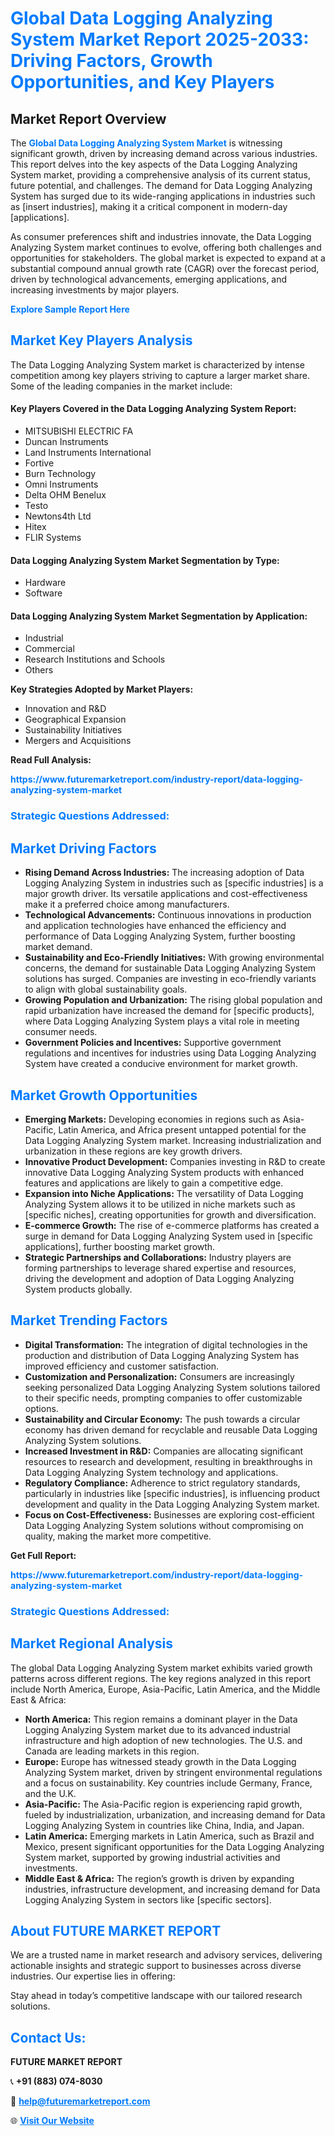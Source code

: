 <h1 style="color: #007BFF;">Global Data Logging Analyzing System Market Report 2025-2033: Driving Factors, Growth Opportunities, and Key Players</h1>

<section id="overview">
<h2>Market Report Overview</h2>
<p>The <a href="https://www.futuremarketreport.com/industry-report/data-logging-analyzing-system-market" style="color: #007BFF; text-decoration: none;"><strong>Global Data Logging Analyzing System Market</strong></a> is witnessing significant growth, driven by increasing demand across various industries. This report delves into the key aspects of the Data Logging Analyzing System market, providing a comprehensive analysis of its current status, future potential, and challenges. The demand for Data Logging Analyzing System has surged due to its wide-ranging applications in industries such as [insert industries], making it a critical component in modern-day [applications].</p>
<p>As consumer preferences shift and industries innovate, the Data Logging Analyzing System market continues to evolve, offering both challenges and opportunities for stakeholders. The global market is expected to expand at a substantial compound annual growth rate (CAGR) over the forecast period, driven by technological advancements, emerging applications, and increasing investments by major players.</p>
</section>

<section id="overview">
<p><a href="https://www.futuremarketreport.com/request-sample/reportId=56084" style="color: #007BFF; text-decoration: none;"><strong>Explore Sample Report Here</strong></a></p>
</section>

<section id="key-players">
<h2 style="color: #007BFF;">Market Key Players Analysis</h2>
<p>The Data Logging Analyzing System market is characterized by intense competition among key players striving to capture a larger market share. Some of the leading companies in the market include:</p>
<h4>Key Players Covered in the Data Logging Analyzing System Report:</h4>
<ul><li>MITSUBISHI ELECTRIC FA</li><li>Duncan Instruments</li><li>Land Instruments International</li><li>Fortive</li><li>Burn Technology</li><li>Omni Instruments</li><li>Delta OHM Benelux</li><li>Testo</li><li>Newtons4th Ltd</li><li>Hitex</li><li>FLIR Systems</li></ul>
<h4>Data Logging Analyzing System Market Segmentation by Type:</h4>
<ul><li>Hardware</li><li>Software</li></ul>

<h4>Data Logging Analyzing System Market Segmentation by Application:</h4>
<ul><li>Industrial</li><li>Commercial</li><li>Research Institutions and Schools</li><li>Others</li></ul>
<p><strong>Key Strategies Adopted by Market Players:</strong></p>
<ul>
<li>Innovation and R&D</li>
<li>Geographical Expansion</li>
<li>Sustainability Initiatives</li>
<li>Mergers and Acquisitions</li>
</ul>
</section>

<section>
<p><strong>Read Full Analysis: </strong></p><a href="https://www.futuremarketreport.com/industry-report/data-logging-analyzing-system-market" style="color: #007BFF; text-decoration: none;"><strong>https://www.futuremarketreport.com/industry-report/data-logging-analyzing-system-market</strong></a>
<h3 style="color: #007BFF;">Strategic Questions Addressed:</h3>
</section>

<section id="driving-factors">
<h2 style="color: #007BFF;">Market Driving Factors</h2>
<ul>
<li><strong>Rising Demand Across Industries:</strong> The increasing adoption of Data Logging Analyzing System in industries such as [specific industries] is a major growth driver. Its versatile applications and cost-effectiveness make it a preferred choice among manufacturers.</li>
<li><strong>Technological Advancements:</strong> Continuous innovations in production and application technologies have enhanced the efficiency and performance of Data Logging Analyzing System, further boosting market demand.</li>
<li><strong>Sustainability and Eco-Friendly Initiatives:</strong> With growing environmental concerns, the demand for sustainable Data Logging Analyzing System solutions has surged. Companies are investing in eco-friendly variants to align with global sustainability goals.</li>
<li><strong>Growing Population and Urbanization:</strong> The rising global population and rapid urbanization have increased the demand for [specific products], where Data Logging Analyzing System plays a vital role in meeting consumer needs.</li>
<li><strong>Government Policies and Incentives:</strong> Supportive government regulations and incentives for industries using Data Logging Analyzing System have created a conducive environment for market growth.</li>
</ul>
</section>

<section id="growth-opportunities">
<h2 style="color: #007BFF;">Market Growth Opportunities</h2>
<ul>
<li><strong>Emerging Markets:</strong> Developing economies in regions such as Asia-Pacific, Latin America, and Africa present untapped potential for the Data Logging Analyzing System market. Increasing industrialization and urbanization in these regions are key growth drivers.</li>
<li><strong>Innovative Product Development:</strong> Companies investing in R&D to create innovative Data Logging Analyzing System products with enhanced features and applications are likely to gain a competitive edge.</li>
<li><strong>Expansion into Niche Applications:</strong> The versatility of Data Logging Analyzing System allows it to be utilized in niche markets such as [specific niches], creating opportunities for growth and diversification.</li>
<li><strong>E-commerce Growth:</strong> The rise of e-commerce platforms has created a surge in demand for Data Logging Analyzing System used in [specific applications], further boosting market growth.</li>
<li><strong>Strategic Partnerships and Collaborations:</strong> Industry players are forming partnerships to leverage shared expertise and resources, driving the development and adoption of Data Logging Analyzing System products globally.</li>
</ul>
</section>

<section id="trending-factors">
<h2 style="color: #007BFF;">Market Trending Factors</h2>
<ul>
<li><strong>Digital Transformation:</strong> The integration of digital technologies in the production and distribution of Data Logging Analyzing System has improved efficiency and customer satisfaction.</li>
<li><strong>Customization and Personalization:</strong> Consumers are increasingly seeking personalized Data Logging Analyzing System solutions tailored to their specific needs, prompting companies to offer customizable options.</li>
<li><strong>Sustainability and Circular Economy:</strong> The push towards a circular economy has driven demand for recyclable and reusable Data Logging Analyzing System solutions.</li>
<li><strong>Increased Investment in R&D:</strong> Companies are allocating significant resources to research and development, resulting in breakthroughs in Data Logging Analyzing System technology and applications.</li>
<li><strong>Regulatory Compliance:</strong> Adherence to strict regulatory standards, particularly in industries like [specific industries], is influencing product development and quality in the Data Logging Analyzing System market.</li>
<li><strong>Focus on Cost-Effectiveness:</strong> Businesses are exploring cost-efficient Data Logging Analyzing System solutions without compromising on quality, making the market more competitive.</li>
</ul>
</section>

<section>
<p><strong>Get Full Report: </strong></p><a href="https://www.futuremarketreport.com/industry-report/data-logging-analyzing-system-market" style="color: #007BFF; text-decoration: none;"><strong>https://www.futuremarketreport.com/industry-report/data-logging-analyzing-system-market</strong></a>
<h3 style="color: #007BFF;">Strategic Questions Addressed:</h3>
</section>


<section id="regional-analysis">
<h2 style="color: #007BFF;">Market Regional Analysis</h2>
<p>The global Data Logging Analyzing System market exhibits varied growth patterns across different regions. The key regions analyzed in this report include North America, Europe, Asia-Pacific, Latin America, and the Middle East & Africa:</p>
<ul>
<li><strong>North America:</strong> This region remains a dominant player in the Data Logging Analyzing System market due to its advanced industrial infrastructure and high adoption of new technologies. The U.S. and Canada are leading markets in this region.</li>
<li><strong>Europe:</strong> Europe has witnessed steady growth in the Data Logging Analyzing System market, driven by stringent environmental regulations and a focus on sustainability. Key countries include Germany, France, and the U.K.</li>
<li><strong>Asia-Pacific:</strong> The Asia-Pacific region is experiencing rapid growth, fueled by industrialization, urbanization, and increasing demand for Data Logging Analyzing System in countries like China, India, and Japan.</li>
<li><strong>Latin America:</strong> Emerging markets in Latin America, such as Brazil and Mexico, present significant opportunities for the Data Logging Analyzing System market, supported by growing industrial activities and investments.</li>
<li><strong>Middle East & Africa:</strong> The region’s growth is driven by expanding industries, infrastructure development, and increasing demand for Data Logging Analyzing System in sectors like [specific sectors].</li>
</ul>
</section>

<footer>
<h2 style="color: #007BFF;">About FUTURE MARKET REPORT</h2>
<p>We are a trusted name in market research and advisory services, delivering actionable insights and strategic support to businesses across diverse industries. Our expertise lies in offering:</p>

<p>Stay ahead in today’s competitive landscape with our tailored research solutions.</p>

<h2 style="color: #007BFF;">Contact Us:</h2>
<p><strong>FUTURE MARKET REPORT</strong></p>
<p>📞 <strong>+91 (883) 074-8030</strong></p>
<p>📧 <strong><a href="mailto:help@futuremarketreport.com" style="color: #007BFF;">help@futuremarketreport.com</a></strong></p>
<p>🌐 <strong><a href="https://www.futuremarketreport.com/" style="color: #007BFF;">Visit Our Website</a></strong></p>
</footer>